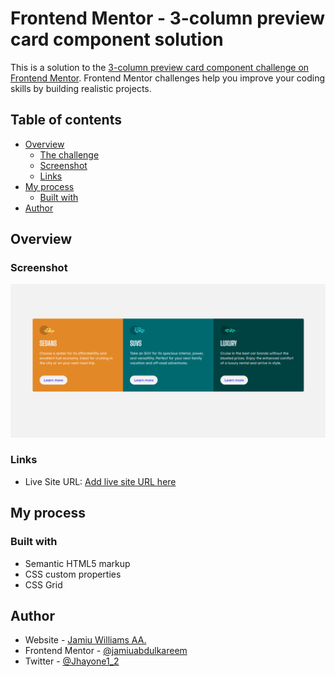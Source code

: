 # Frontend Mentor - 3-column preview card component solution

This is a solution to the [3-column preview card component challenge on Frontend Mentor](https://www.frontendmentor.io/challenges/3column-preview-card-component-pH92eAR2-). Frontend Mentor challenges help you improve your coding skills by building realistic projects.

## Table of contents

- [Overview](#overview)
  - [The challenge](#the-challenge)
  - [Screenshot](#screenshot)
  - [Links](#links)
- [My process](#my-process)
  - [Built with](#built-with)
- [Author](#author)

## Overview

### Screenshot

![](./images/Screenshot.png)

### Links

- Live Site URL: [Add live site URL here](https://stalwart-druid-663fd6.netlify.app/)

## My process

### Built with

- Semantic HTML5 markup
- CSS custom properties
- CSS Grid

## Author

- Website - [Jamiu Williams AA.](https://dev-jamiu.netlify.app/)
- Frontend Mentor - [@jamiuabdulkareem](https://www.frontendmentor.io/profile/jamiuabdulkareem)
- Twitter - [@Jhayone1_2](https://www.twitter.com/jhayone1_2)
